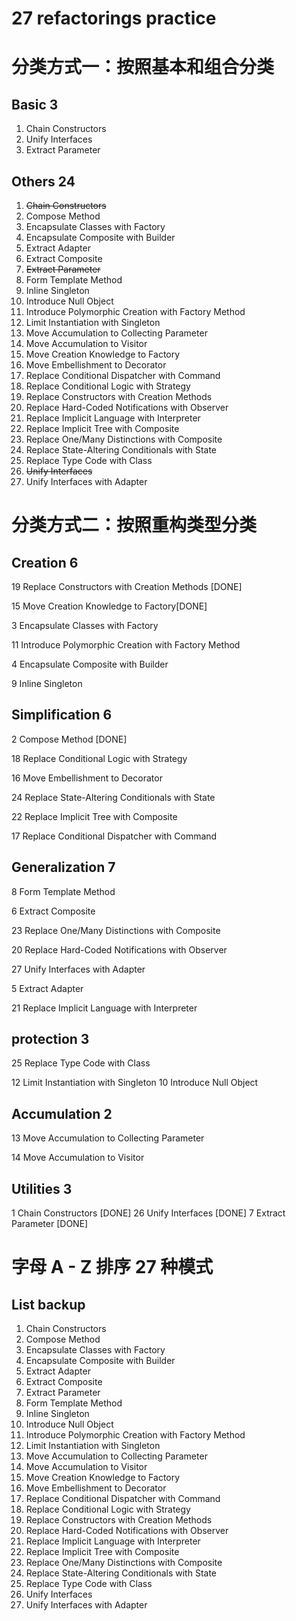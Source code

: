 # 27 refactorings practice

# 分类方式一：按照基本和组合分类

## Basic 3

1. Chain Constructors 
2. Unify Interfaces
3. Extract Parameter

## Others 24

1. ~~Chain Constructors~~
2. Compose Method
3. Encapsulate Classes with Factory
4. Encapsulate Composite with Builder
5. Extract Adapter
6. Extract Composite
7. ~~Extract Parameter~~
8. Form Template Method
9. Inline Singleton
10. Introduce Null Object
11. Introduce Polymorphic Creation with Factory Method
12. Limit Instantiation with Singleton
13. Move Accumulation to Collecting Parameter
14. Move Accumulation to Visitor
15. Move Creation Knowledge to Factory
16. Move Embellishment to Decorator
17. Replace Conditional Dispatcher with Command
18. Replace Conditional Logic with Strategy
19. Replace Constructors with Creation Methods
20. Replace Hard-Coded Notifications with Observer
21. Replace Implicit Language with Interpreter
22. Replace Implicit Tree with Composite
23. Replace One/Many Distinctions with Composite
24. Replace State-Altering Conditionals with State
25. Replace Type Code with Class
26. ~~Unify Interfaces~~
27. Unify Interfaces with Adapter

# 分类方式二：按照重构类型分类

## Creation 6

19 Replace Constructors with Creation Methods [DONE]

15 Move Creation Knowledge to Factory[DONE]

3 Encapsulate Classes with Factory

11 Introduce Polymorphic Creation with Factory Method

4 Encapsulate Composite with Builder

9 Inline Singleton

## Simplification 6

2 Compose Method [DONE]

18 Replace Conditional Logic with Strategy

16 Move Embellishment to Decorator

24 Replace State-Altering Conditionals with State

22 Replace Implicit Tree with Composite

17 Replace Conditional Dispatcher with Command

## Generalization 7

8 Form Template Method

6 Extract Composite

23 Replace One/Many Distinctions with Composite

20 Replace Hard-Coded Notifications with Observer

27 Unify Interfaces with Adapter

5 Extract Adapter

21 Replace Implicit Language with Interpreter

## protection 3

25 Replace Type Code with Class

12 Limit Instantiation with Singleton
10 Introduce Null Object

## Accumulation 2

13 Move Accumulation to Collecting Parameter

14 Move Accumulation to Visitor

## Utilities 3

1 Chain Constructors [DONE]
26 Unify Interfaces [DONE]
7 Extract Parameter [DONE]

# 字母 A - Z 排序 27 种模式

## List backup

1. Chain Constructors
2. Compose Method
3. Encapsulate Classes with Factory
4. Encapsulate Composite with Builder
5. Extract Adapter
6. Extract Composite
7. Extract Parameter
8. Form Template Method
9. Inline Singleton
10. Introduce Null Object
11. Introduce Polymorphic Creation with Factory Method
12. Limit Instantiation with Singleton
13. Move Accumulation to Collecting Parameter
14. Move Accumulation to Visitor
15. Move Creation Knowledge to Factory
16. Move Embellishment to Decorator
17. Replace Conditional Dispatcher with Command
18. Replace Conditional Logic with Strategy
19. Replace Constructors with Creation Methods
20. Replace Hard-Coded Notifications with Observer
21. Replace Implicit Language with Interpreter
22. Replace Implicit Tree with Composite
23. Replace One/Many Distinctions with Composite
24. Replace State-Altering Conditionals with State
25. Replace Type Code with Class
26. Unify Interfaces
27. Unify Interfaces with Adapter
